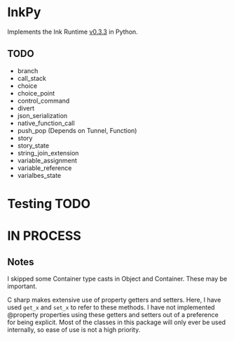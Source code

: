 # InkPy

Implements the Ink Runtime [v0.3.3](https://github.com/inkle/ink/tree/0.3.3/ink-engine-runtime) in Python. 

## TODO

- branch
- call_stack
- choice
- choice_point
- control_command
- divert
- json_serialization
- native_function_call
- push_pop (Depends on Tunnel, Function)
- story
- story_state
- string_join_extension
- variable_assignment
- variable_reference
- varialbes_state

# Testing TODO

# IN PROCESS



## Notes
I skipped some Container type casts in Object and Container. These may be important. 

C sharp makes extensive use of property getters and setters. Here, I have used
`get_x` and `set_x` to refer to these methods. I have not implemented @property
properties using these getters and setters out of a preference for being
explicit. Most of the classes in this package will only ever be used internally,
so ease of use is not a high priority.
